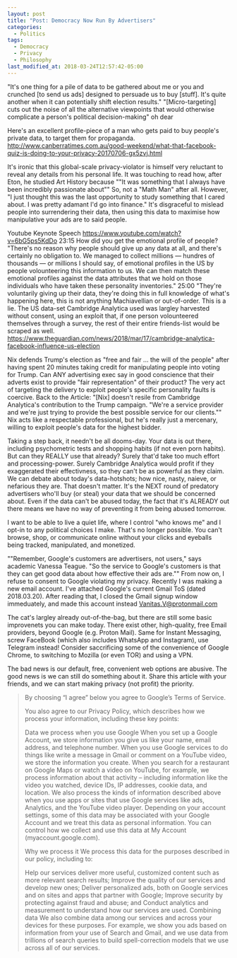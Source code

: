 ```yaml
---
layout: post
title: "Post: Democracy Now Run By Advertisers"
categories:
  - Politics
tags:
  - Democracy
  - Privacy
  - Philosophy
last_modified_at: 2018-03-24T12:57:42-05:00
---
```


"It's one thing for a pile of data to be gathered about me or you and crunched [to send us ads] designed to persuade us to buy [stuff]. It's quite another when it can potentially shift election results."
"[Micro-targeting] cuts out the noise of all the alternative viewpoints that would otherwise complicate a person's political decision-making" oh dear

Here's an excellent profile-piece of a man who gets paid to buy people's private data, to target them for propaganda.
http://www.canberratimes.com.au/good-weekend/what-that-facebook-quiz-is-doing-to-your-privacy-20170706-gx5zvj.html

It's ironic that this global-scale privacy-violator is himself very reluctant to reveal any details from his personal life. It was touching to read how, after Eton, he studied Art History because ""It was something that I always have been incredibly passionate about"" So, not a "Math Man" after all.
However, "I just thought this was the last opportunity to study something that I cared about. I was pretty adamant I'd go into finance."
It's disgraceful to mislead people into surrendering their data, then using this data to maximise how manipulative your ads are to said people.

Youtube Keynote Speech https://www.youtube.com/watch?v=6bG5ps5KdDo
23:15 How did you get the emotional profile of people? "There's no reason why people should give up any data at all, and there's certainly no obligation to. We managed to collect millions — hundres of thousands — or millions I should say, of emotional profiles in the US by people volounteering this information to us. We can then match these emotional profiles against the data attributes that we hold on those individuals who have taken these personality inventories."
25:00 "They're voluntarily giving up their data, they're doing this in full knowledge of what's happening here, this is not anything Machiavellian or out-of-order.
This is a lie. The US data-set Cambridge Analytica used was largley harvested without consent, using an exploit that, if one person volounteered themselves through a survey, the rest of their entire friends-list would be scraped as well. https://www.theguardian.com/news/2018/mar/17/cambridge-analytica-facebook-influence-us-election

Nix defends Trump's election as "free and fair ... the will of the people" after having spent 20 minutes taking credit for manipulating people into voting for Trump.
Can ANY advertising exec say in good conscience that their adverts exist to provide "fair representation" of their product? The very act of targeting the delivery to exploit people's specific personality faults is coercive.
Back to the Article: "[Nix] doesn't resile from Cambridge Analytica's contribution to the Trump campaign. "We're a service provider and we're just trying to provide the best possible service for our clients."" Nix acts like a respectable professional, but he's really just a mercenary, willing to exploit people's data for the highest bidder.

Taking a step back, it needn't be all dooms-day. Your data is out there, including psychometric tests and shopping habits (if not even porn habits). But can they REALLY use that already? Surely that'd take too much effort and processing-power. Surely Cambridge Analytica would profit if they exaggerated their effectivness, so they can't be as powerful as they claim.
We can debate about today's data-hotshots; how nice, nasty, naieve, or nefarious they are. That doesn't matter. It's the NEXT round of predatory advertisers who'll buy (or steal) your data that we should be concerned about.
Even if the data can't be abused today, the fact that it's ALREADY out there means we have no way of preventing it from being abused tomorrow.

I want to be able to live a quiet life, where I control "who knows me" and I opt-in to any political choices I make.
That's no longer possible. You can't browse, shop, or communicate online without your clicks and eyeballs being tracked, manipulated, and monetized.

""Remember, Google's customers are advertisers, not users," says academic Vanessa Teague. "So the service to Google's customers is that they can get good data about how effective their ads are.""
From now on, I refuse to consent to Google violating my privacy. Recently I was making a new email account.
I've attached Google's current Gmail ToS (dated 2018.03.20). After reading that, I closed the Gmail signup window immeduately, and made this account instead Vanitas.V@protonmail.com

The cat's largley already out-of-the-bag, but there are still some basic improvenets you can make today.
There exist other, high-quality, free Email providers, beyond Google (e.g. Proton Mail).
Same for Instant Messaging, screw FaceBook (which also includes WhatsApp and Instagram), use Telegram instead!
Consider saccrificing some of the convenience of Google Chrome, to switching to Mozilla (or even TOR) and using a VPN.

The bad news is our default, free, convenient web options are abusive.
The good news is we can still do something about it.
Share this article with your friends, and we can start making privacy (not profit) the priority.






> By choosing “I agree” below you agree to Google’s Terms of Service.
> 
> You also agree to our Privacy Policy, which describes how we process your information, including these key points:
> 
> Data we process when you use Google
> When you set up a Google Account, we store information you give us like your name, email address, and telephone number.
> When you use Google services to do things like write a message in Gmail or comment on a YouTube video, we store the information you create.
> When you search for a restaurant on Google Maps or watch a video on YouTube, for example, we process information about that activity – including information like the video you watched, device IDs, IP addresses, cookie data, and location.
> We also process the kinds of information described above when you use apps or sites that use Google services like ads, Analytics, and the YouTube video player.
> Depending on your account settings, some of this data may be associated with your Google Account and we treat this data as personal information. You can control how we collect and use this data at My Account (myaccount.google.com).
> 
> Why we process it
> We process this data for the purposes described in our policy, including to:
> 
> Help our services deliver more useful, customized content such as more relevant search results;
> Improve the quality of our services and develop new ones;
> Deliver personalized ads, both on Google services and on sites and apps that partner with Google;
> Improve security by protecting against fraud and abuse; and
> Conduct analytics and measurement to understand how our services are used.
> Combining data
> We also combine data among our services and across your devices for these purposes. For example, we show you ads based on information from your use of Search and Gmail, and we use data from trillions of search queries to build spell-correction models that we use across all of our services.



